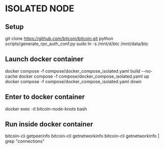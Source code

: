 # ISOLATED NODE

## Setup
git clone https://github.com/bitcoin/bitcoin.git
python scripts/generate_rpc_auth_conf.py
sudo ln -s /mnt/d/btc /mnt/data/btc

## Launch docker container
docker compose -f compose/docker_compose_isolated.yaml build --no-cache
docker compose -f compose/docker_compose_isolated.yaml up
docker compose -f compose/docker_compose_isolated.yaml down

## Enter to docker container
docker exec -it bitcoin-node-knots bash

## Run inside docker container
bitcoin-cli getpeerinfo
bitcoin-cli getnetworkinfo
bitcoin-cli getnetworkinfo | grep "connections"